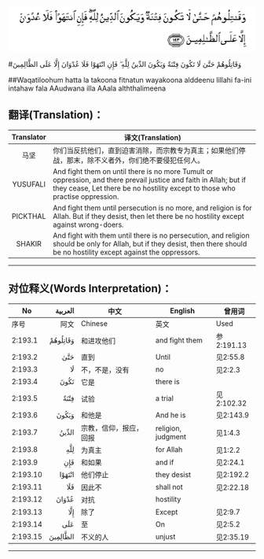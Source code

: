 ![002:193](images/002_193.gif)

#وَقَاتِلُوهُمْ حَتَّىٰ لَا تَكُونَ فِتْنَةٌ وَيَكُونَ الدِّينُ لِلَّهِ ۖ فَإِنِ انْتَهَوْا فَلَا عُدْوَانَ إِلَّا عَلَى الظَّالِمِينَ 

##Waqatiloohum hatta la takoona fitnatun wayakoona alddeenu lillahi fa-ini intahaw fala AAudwana illa AAala alththalimeena 

## 翻译(Translation)：

| Translator | 译文(Translation)                                            |
| :--------: | ------------------------------------------------------------ |
|    马坚    | 你们当反抗他们，直到迫害消除，而宗教专为真主；如果他们停战，那末，除不义者外，你们绝不要侵犯任何人。 |
|  YUSUFALI  | And fight them on until there is no more Tumult or oppression, and there prevail justice and faith in Allah; but if they cease, Let there be no hostility except to those who practise oppression. |
|  PICKTHAL  | And fight them until persecution is no more, and religion is for Allah. But if they desist, then let there be no hostility except against wrong-doers. |
|   SHAKIR   | And fight with them until there is no persecution, and religion should be only for Allah, but if they desist, then there should be no hostility except against the oppressors. |

---

## 对位释义(Words Interpretation)：

| No   | العربية | 中文    | English | 曾用词 |
| ---- | ------: | ------- | ------- | ------ |
| 序号 |    阿文 | Chinese | 英文    | Used   |
| 2:193.1  | وَقَاتِلُوهُمْ | 和进攻他们             | and fight them     | 参2:191.13 |
| 2:193.2  | حَتَّىٰ      | 直到                   | Until              | 见2:55.8   |
| 2:193.3  | لَا       | 不，不是，没有         | no                 | 见2:2.3    |
| 2:193.4  | تَكُونَ     | 它是                   | there is           |            |
| 2:193.5  | فِتْنَةٌ     | 试验                   | a trial            | 见2:102.32 |
| 2:193.6  | وَيَكُونَ    | 和他是                 | And he is          | 见2:143.9  |
| 2:193.7  | الدِّينُ    | 宗教，信仰，报应，回报 | religion, judgment | 见1:4.3    |
| 2:193.8  | لِلَّهِ      | 为真主                 | for Allah          | 见1:2.2    |
| 2:193.9  | فَإِنِ      | 和如果                 | and if             | 见2:24.1   |
| 2:193.10 | انْتَهَوْا   | 他们停止               | they desist        | 见2:192.2  |
| 2:193.11 | فَلَا      | 因此不                 | shall not          | 见2:22.18  |
| 2:193.12 | عُدْوَانَ    | 对抗                   | hostility          |            |
| 2:193.13 | إِلَّا      | 除了                   | Except             | 见2:9.7    |
| 2:193.14 | عَلَى      | 至                     | On                 | 见2:5.2    |
| 2:193.15 | الظَّالِمِينَ | 不义的人               | unjust             | 见2:35.19  |

---

